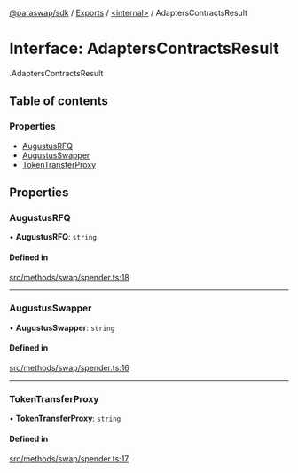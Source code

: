 [@paraswap/sdk](../README.md) / [Exports](../modules.md) / [<internal\>](../modules/internal_.md) / AdaptersContractsResult

# Interface: AdaptersContractsResult

[<internal>](../modules/internal_.md).AdaptersContractsResult

## Table of contents

### Properties

- [AugustusRFQ](internal_.AdaptersContractsResult.md#augustusrfq)
- [AugustusSwapper](internal_.AdaptersContractsResult.md#augustusswapper)
- [TokenTransferProxy](internal_.AdaptersContractsResult.md#tokentransferproxy)

## Properties

### AugustusRFQ

• **AugustusRFQ**: `string`

#### Defined in

[src/methods/swap/spender.ts:18](https://github.com/paraswap/paraswap-sdk-limit-orders/blob/chore/LO_pagination_params/src/methods/swap/spender.ts#L18)

___

### AugustusSwapper

• **AugustusSwapper**: `string`

#### Defined in

[src/methods/swap/spender.ts:16](https://github.com/paraswap/paraswap-sdk-limit-orders/blob/chore/LO_pagination_params/src/methods/swap/spender.ts#L16)

___

### TokenTransferProxy

• **TokenTransferProxy**: `string`

#### Defined in

[src/methods/swap/spender.ts:17](https://github.com/paraswap/paraswap-sdk-limit-orders/blob/chore/LO_pagination_params/src/methods/swap/spender.ts#L17)
